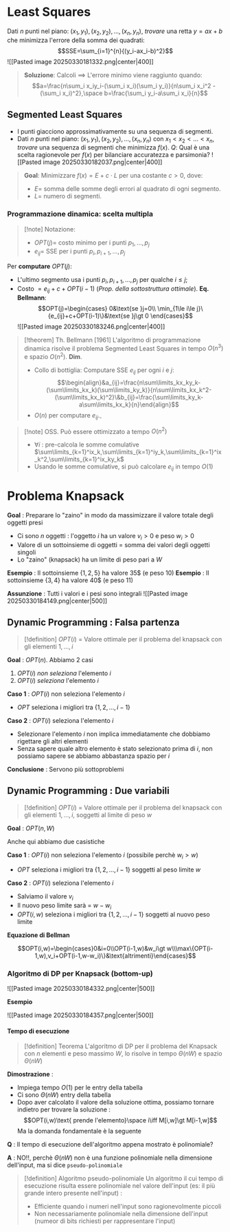 # Least Squares
Dati $n$ punti nel piano: $(x_1,y_1),(x_2,y_2),...,(x_n,y_n)$, *trovare* una retta $y=ax+b$ che minimizza l'errore della somma dei quadrati:$$SSE=\sum_{i=1}^{n}{(y_i-ax_i-b)^2}$$
![[Pasted image 20250330181332.png|center|400]]

>**Soluzione**: Calcoli $\implies$ L'errore minimo viene raggiunto quando: $$a=\frac{n\sum_i x_iy_i-(\sum_i x_i)(\sum_i y_i)}{n\sum_i x_i^2 - (\sum_i x_i)^2},\space b=\frac{\sum_i y_i-a\sum_i x_i}{n}$$

## Segmented Least Squares
- I punti giacciono approssimativamente su una sequenza di segmenti.
- Dati $n$ punti nel piano: $(x_1,y_1),(x_2,y_2),...,(x_n,y_n)$ con $x_1\lt x_2\lt\dots\lt x_n$, *trovare* una sequenza di segmenti che minimizza $f(x)$.
*Q*: Qual è una scelta ragionevole per $f(x)$ per bilanciare accuratezza e parsimonia?
![[Pasted image 20250330182037.png|center|400]]

>**Goal**: Minimizzare $f(x)=E+c\cdot L$ per una costante $c\gt 0$, dove:
>- $E=$ somma delle somme degli errori al quadrato di ogni segmento.
>- $L=$ numero di segmenti.

### Programmazione dinamica: scelta multipla

>[!note] Notazione:
>- $OPT(j)$= costo minimo per i punti $p_1,...,p_j$
>- $e_{ij}$= SSE per i punti $p_i,p_{i+1},...,p_j$

Per **computare** $OPT(j)$:
- L'ultimo segmento usa i punti $p_i,p_{i+1},...,p_j$ per qualche $i\le j$;
- Costo $=e_{ij}+c+OPT(i-1)$ (*Prop. della sottostruttura ottimale*).
**Eq. Bellmann**:$$OPT(j)=\begin{cases}
0&\text{se }j=0\\
\min_{1\le i\le j}\{e_{ij}+c+OPT(i-1)\}&\text{se }j\gt 0
\end{cases}$$
![[Pasted image 20250330183246.png|center|400]]

>[!theorem] Th. Bellmann $[1961]$ 
>L'algoritmo di programmazione dinamica risolve il problema Segmented Least Squares in tempo $O(n^3)$ e spazio $O(n^2)$.
>**Dim**.
>- Collo di bottiglia: Computare SSE $e_{ij}$ per ogni $i$ e $j$: $$\begin{align}&a_{ij}=\frac{n\sum\limits_kx_ky_k-(\sum\limits_kx_k)(\sum\limits_ky_k)}{n\sum\limits_kx_k^2-(\sum\limits_kx_k)^2}\&b_{ij}=\frac{\sum\limits_ky_k-a\sum\limits_kx_k}{n}\end{align}$$
>- $O(n)$ per computare $e_{ij} ._{\square}$ 

>[!note] OSS. Può essere ottimizzato a tempo $O(n^2)$
>- $\forall i$ : pre-calcola le somme comulative $\sum\limits_{k=1}^ix_k,\sum\limits_{k=1}^iy_k,\sum\limits_{k=1}^ix_k^2,\sum\limits_{k=1}^ix_ky_k$
>- Usando le somme comulative, si può calcolare $e_{ij}$ in tempo $O(1)$

# Problema Knapsack
**Goal** : Preparare lo "zaino" in modo da massimizzare il valore totale degli oggetti presi
- Ci sono $n$ oggetti : l'oggetto $i$ ha un valore $v_i\gt0$ e peso $w_i\gt0$
- Valore di un sottoinsieme di oggetti = somma dei valori degli oggetti singoli
- Lo "zaino" (knapsack) ha un limite di peso pari a $W$

**Esempio** : Il sottoinsieme $\{1,2,5\}$ ha valore $35\$$ (e peso 10)
**Esempio** : Il sottoinsieme $\{3,4\}$ ha valore $40\$$ (e peso 11)

**Assunzione** : Tutti i valori e i pesi sono integrali
![[Pasted image 20250330184149.png|center|500]]
## Dynamic Programming : Falsa partenza

>[!definition]
>$OPT(i)$ = Valore ottimale per il problema del knapsack con gli elementi $1,\dots,i$

**Goal** : $OPT(n)$.
Abbiamo 2 casi
1) $OPT(i)$ *non seleziona* l'elemento $i$
2) $OPT(i)$ *seleziona* l'elemento $i$

**Caso 1** : $OPT(i)$ non seleziona l'elemento $i$
- $OPT$ seleziona i migliori tra $\{1,2,\dots,i-1\}$

**Caso 2** : $OPT(i)$ seleziona l'elemento $i$
- Selezionare l'elemento $i$ non implica immediatamente che dobbiamo rigettare gli altri elementi
- Senza sapere quale altro elemento è stato selezionato prima di $i$, non possiamo sapere se abbiamo abbastanza spazio per $i$

**Conclusione** : Servono più sottoproblemi

## Dynamic Programming : Due variabili

>[!definition]
>$OPT(i)$ = Valore ottimale per il problema del knapsack con gli elementi $1,\dots,i$, soggetti al limite di peso $w$

**Goal** : $OPT(n,W)$

Anche qui abbiamo due casistiche

**Caso 1** : $OPT(i)$ non seleziona l'elemento $i$ (possibile perchè $w_i\gt w$)
- $OPT$ seleziona i migliori tra $\{1,2,\dots,i-1\}$ soggetti al peso limite $w$

**Caso 2** : $OPT(i)$ seleziona l'elemento $i$
- Salviamo il valore $v_i$
- Il nuovo peso limite sarà = $w-w_i$
- $OPT(i,w)$ seleziona i migliori tra $\{1,2,\dots,i-1\}$ soggetti al nuovo peso limite

**Equazione di Bellman**

$$OPT(i,w)=\begin{cases}0&i=0\\OPT(i-1,w)&w_i\gt w\\\max\{OPT(i-1,w),v_i+OPT(i-1,w-w_i)\}&\text{altrimenti}\end{cases}$$

### Algoritmo di DP per Knapsack (bottom-up)

![[Pasted image 20250330184332.png|center|500]]

**Esempio**

![[Pasted image 20250330184357.png|center|500]]

#### Tempo di esecuzione

>[!definition] Teorema
>L'algoritmo di DP per il problema del Knapsack con $n$ elementi e peso massimo $W$, lo risolve in tempo $\Theta(nW)$ e spazio $\Theta(nW)$

**Dimostrazione** :
- Impiega tempo $O(1)$ per le entry della tabella
- Ci sono $\Theta(nW)$ entry della tabella
- Dopo aver calcolato il valore della soluzione ottima, possiamo tornare indietro per trovare la soluzione : $$OPT(i,w)\text{ prende l'elemento}\space i\iff M[i,w]\gt M[i-1,w]$$
Ma la domanda fondamentale è la seguente

**Q** : Il tempo di esecuzione dell'algoritmo appena mostrato è polinomiale?

**A** : NO!!, perchè $\Theta(nW)$ non è una funzione polinomiale nella dimensione dell'input, ma si dice `pseudo-polinomiale`

>[!definition] Algoritmo pseudo-polinomiale
>Un algoritmo il cui tempo di esecuzione risulta essere polinomiale nel valore dell'input (es: il più grande intero presente nell'input) :
>- Efficiente quando i numeri nell'input sono ragionevolmente piccoli
>- Non necessariamente polinomiale nella dimensione dell'input (numeor di bits richiesti per rappresentare l'input)





